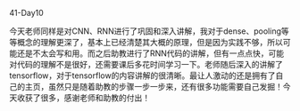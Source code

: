 41-Day10

今天老师同样是对CNN、RNN进行了巩固和深入讲解，我对于dense、pooling等等概念的理解更深了，基本上已经清楚其大概的原理，但是因为实践不够，所以可能还是不太会写和用。而之后助教进行了RNN代码的讲解，但有一点点快，可能对代码的理解不是很好，还需要课后多花时间学习一下。老师随后深入的讲解了tensorflow，对于tensorflow的内容讲解的很清晰。最让人激动的还是拥有了自己的主页，虽然只是随着助教的步骤一步一步来，还有很多功能需要自己发掘！今天收获了很多，感谢老师和助教的付出！